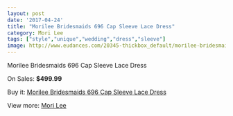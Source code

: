 ```yaml
---
layout: post
date: '2017-04-24'
title: "Morilee Bridesmaids 696 Cap Sleeve Lace Dress"
category: Mori Lee
tags: ["style","unique","wedding","dress","sleeve"]
image: http://www.eudances.com/20345-thickbox_default/morilee-bridesmaids-696-cap-sleeve-lace-dress.jpg
---
```

Morilee Bridesmaids 696 Cap Sleeve Lace Dress

On Sales: **$499.99**
<a href="https://www.eudances.com/en/mori-lee/6104-morilee-bridesmaids-696-cap-sleeve-lace-dress.html"><amp-img layout="responsive" width="600" height="600" src="//www.eudances.com/20345-thickbox_default/morilee-bridesmaids-696-cap-sleeve-lace-dress.jpg" alt="Morilee Bridesmaids 696 Cap Sleeve Lace Dress 0" /></a>
<a href="https://www.eudances.com/en/mori-lee/6104-morilee-bridesmaids-696-cap-sleeve-lace-dress.html"><amp-img layout="responsive" width="600" height="600" src="//www.eudances.com/20347-thickbox_default/morilee-bridesmaids-696-cap-sleeve-lace-dress.jpg" alt="Morilee Bridesmaids 696 Cap Sleeve Lace Dress 1" /></a>
<a href="https://www.eudances.com/en/mori-lee/6104-morilee-bridesmaids-696-cap-sleeve-lace-dress.html"><amp-img layout="responsive" width="600" height="600" src="//www.eudances.com/20346-thickbox_default/morilee-bridesmaids-696-cap-sleeve-lace-dress.jpg" alt="Morilee Bridesmaids 696 Cap Sleeve Lace Dress 2" /></a>

Buy it: [Morilee Bridesmaids 696 Cap Sleeve Lace Dress](https://www.eudances.com/en/mori-lee/6104-morilee-bridesmaids-696-cap-sleeve-lace-dress.html "Morilee Bridesmaids 696 Cap Sleeve Lace Dress")

View more: [Mori Lee](https://www.eudances.com/en/65-mori-lee "Mori Lee")